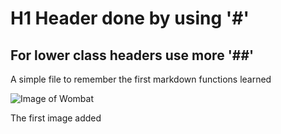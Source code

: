 # H1 Header done by using '#'
## For lower class headers use more '##'


A simple file to remember the first markdown functions learned

![Image of Wombat](https://upload.wikimedia.org/wikipedia/commons/1/18/Vombatus_ursinus_-Maria_Island_National_Park.jpg)

The first image added 
